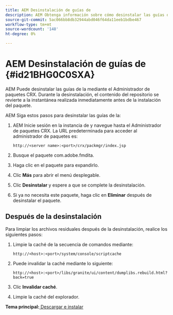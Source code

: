 ```yaml
---
title: AEM Desinstalación de guías de
description: AEM Obtenga información sobre cómo desinstalar las guías de
source-git-commit: 5ac066bb8db32944abd046f64da11eeb1bdbe467
workflow-type: tm+mt
source-wordcount: '148'
ht-degree: 0%

---
```



# AEM Desinstalación de guías de {#id21BHG0C0SXA}

AEM Puede desinstalar las guías de la mediante el Administrador de paquetes CRX. Durante la desinstalación, el contenido del repositorio se revierte a la instantánea realizada inmediatamente antes de la instalación del paquete.

AEM Siga estos pasos para desinstalar las guías de la:

1. AEM Inicie sesión en la instancia de y navegue hasta el Administrador de paquetes CRX. La URL predeterminada para acceder al administrador de paquetes es:

   ```http
   http://<server name>:<port>/crx/packmgr/index.jsp
   ```

1. Busque el paquete com.adobe.fmdita.
1. Haga clic en el paquete para expandirlo.
1. Clic **Más** para abrir el menú desplegable.
1. Clic **Desinstalar** y espere a que se complete la desinstalación.
1. Si ya no necesita este paquete, haga clic en **Eliminar** después de desinstalar el paquete.

## Después de la desinstalación

Para limpiar los archivos residuales después de la desinstalación, realice los siguientes pasos:

1. Limpie la caché de la secuencia de comandos mediante:

   ```http
   http://<host>:<port>/system/console/scriptcache
   ```

1. Puede invalidar la caché mediante lo siguiente:

   ```http
   http://<host>:<port>/libs/granite/ui/content/dumplibs.rebuild.html?back=true
   ```

1. Clic **Invalidar caché**.
1. Limpie la caché del explorador.

**Tema principal:**[ Descargar e instalar](download-install.md)

